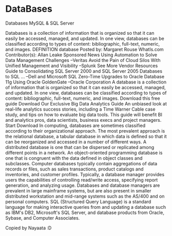 # DataBases
Databases MySQL &amp; SQL Server

Databases is a collection of information that is organized so that it can easily be accessed, managed, and updated. In one view, databases can be classified according to types of content: bibliographic, full-text, numeric, and images. DEFINITION database Posted by: Margaret Rouse WhatIs.com Contributor(s): Allan Leake Sponsored News Using Automation to Solve Data Management Challenges –Veritas Avoid the Pain of Cloud Silos With Unified Management and Visibility –Splunk See More Vendor Resources Guide to Consolidating SQL Server 2000 and SQL Server 2005 Databases to SQL ... –Dell and Microsoft SQL Zero-Time Upgrades to Oracle Database 11g Using Oracle GoldenGate –Oracle Corporation A database is a collection of information that is organized so that it can easily be accessed, managed, and updated. In one view, databases can be classified according to types of content: bibliographic, full-text, numeric, and images. Download this free guide Download Our Exclusive Big Data Analytics Guide An unbiased look at real-life analytics success stories, including a Time Warner Cable case study, and tips on how to evaluate big data tools. This guide will benefit BI and analytics pros, data scientists, business execs and project managers. Start Download In computing, databases are sometimes classified according to their organizational approach. The most prevalent approach is the relational database, a tabular database in which data is defined so that it can be reorganized and accessed in a number of different ways. A distributed database is one that can be dispersed or replicated among different points in a network. An object-oriented programming database is one that is congruent with the data defined in object classes and subclasses. Computer databases typically contain aggregations of data records or files, such as sales transactions, product catalogs and inventories, and customer profiles. Typically, a database manager provides users the capabilities of controlling read/write access, specifying report generation, and analyzing usage. Databases and database managers are prevalent in large mainframe systems, but are also present in smaller distributed workstation and mid-range systems such as the AS/400 and on personal computers. SQL (Structured Query Language) is a standard language for making interactive queries from and updating a database such as IBM's DB2, Microsoft's SQL Server, and database products from Oracle, Sybase, and Computer Associates.

Copied by Nayaata :D

